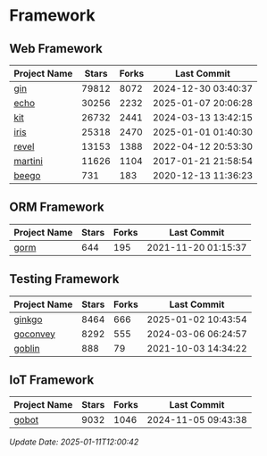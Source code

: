 # Framework

## Web Framework
| Project Name | Stars | Forks | Last Commit |
| ------------ | ----- | ----- | ----------- |
| [gin](https://github.com/gin-gonic/gin) | 79812 | 8072 | 2024-12-30 03:40:37 |
| [echo](https://github.com/labstack/echo) | 30256 | 2232 | 2025-01-07 20:06:28 |
| [kit](https://github.com/go-kit/kit) | 26732 | 2441 | 2024-03-13 13:42:15 |
| [iris](https://github.com/kataras/iris) | 25318 | 2470 | 2025-01-01 01:40:30 |
| [revel](https://github.com/revel/revel) | 13153 | 1388 | 2022-04-12 20:53:30 |
| [martini](https://github.com/go-martini/martini) | 11626 | 1104 | 2017-01-21 21:58:54 |
| [beego](https://github.com/astaxie/beego) | 731 | 183 | 2020-12-13 11:36:23 |

## ORM Framework
| Project Name | Stars | Forks | Last Commit |
| ------------ | ----- | ----- | ----------- |
| [gorm](https://github.com/jinzhu/gorm) | 644 | 195 | 2021-11-20 01:15:37 |

## Testing Framework
| Project Name | Stars | Forks | Last Commit |
| ------------ | ----- | ----- | ----------- |
| [ginkgo](https://github.com/onsi/ginkgo) | 8464 | 666 | 2025-01-02 10:43:54 |
| [goconvey](https://github.com/smartystreets/goconvey) | 8292 | 555 | 2024-03-06 06:24:57 |
| [goblin](https://github.com/franela/goblin) | 888 | 79 | 2021-10-03 14:34:22 |

## IoT Framework
| Project Name | Stars | Forks | Last Commit |
| ------------ | ----- | ----- | ----------- |
| [gobot](https://github.com/hybridgroup/gobot) | 9032 | 1046 | 2024-11-05 09:43:38 |

*Update Date: 2025-01-11T12:00:42*
